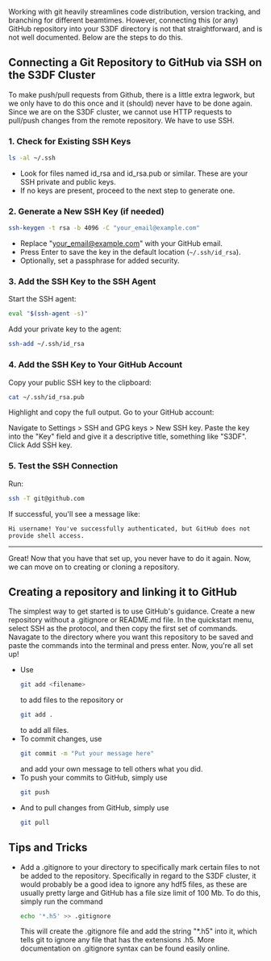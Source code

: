 Working with git heavily streamlines code distribution, version tracking, and branching for different beamtimes. However, connecting this (or any) GitHub repository into your S3DF directory is not that straightforward, and is not well documented. Below are the steps to do this.
## Connecting a Git Repository to GitHub via SSH on the S3DF Cluster
To make push/pull requests from Github, there is a little extra legwork, but we only have to do this once and it (should) never have to be done again. Since we are on the S3DF cluster, we cannot use HTTP requests to pull/push changes from the remote repository. We have to use SSH.
### 1. Check for Existing SSH Keys
```bash
ls -al ~/.ssh
```
- Look for files named id_rsa and id_rsa.pub or similar. These are your SSH private and public keys.
- If no keys are present, proceed to the next step to generate one.
### 2. Generate a New SSH Key (if needed)
```bash
ssh-keygen -t rsa -b 4096 -C "your_email@example.com"
```
- Replace "your_email@example.com" with your GitHub email.
- Press Enter to save the key in the default location (```~/.ssh/id_rsa```).
- Optionally, set a passphrase for added security.
### 3. Add the SSH Key to the SSH Agent
Start the SSH agent:
```bash
eval "$(ssh-agent -s)"
```
Add your private key to the agent:
```bash
ssh-add ~/.ssh/id_rsa
```
### 4. Add the SSH Key to Your GitHub Account
Copy your public SSH key to the clipboard:
```bash
cat ~/.ssh/id_rsa.pub
```
Highlight and copy the full output.
Go to your GitHub account:

Navigate to Settings > SSH and GPG keys > New SSH key.
Paste the key into the "Key" field and give it a descriptive title, something like "S3DF".
Click Add SSH key.
### 5. Test the SSH Connection
Run:
```bash
ssh -T git@github.com
```
If successful, you'll see a message like:
```vbnet
Hi username! You've successfully authenticated, but GitHub does not provide shell access.
```
---
Great! Now that you have that set up, you never have to do it again. Now, we can move on to creating or cloning a repository.
## Creating a repository and linking it to GitHub
The simplest way to get started is to use GitHub's guidance. Create a new repository without a .gitignore or README.md file. In the quickstart menu, select SSH as the protocol, and then copy the first set of commands. Navagate to the directory where you want this repository to be saved and paste the commands into the terminal and press enter. Now, you're all set up!
- Use
  ```bash
  git add <filename>
  ```
  to add files to the repository or
  ```bash
  git add .
  ```
  to add all files.
- To commit changes, use
  ```bash
  git commit -m "Put your message here"
  ```
  and add your own message to tell others what you did.
- To push your commits to GitHub, simply use
  ```bash
  git push
  ```
- And to pull changes from GitHub, simply use
  ```bash
  git pull
  ```
## Tips and Tricks
- Add a .gitignore to your directory to specifically mark certain files to not be added to the repository. Specifically in regard to the S3DF cluster, it would probably be a good idea to ignore any hdf5 files, as these are usually pretty large and GitHub has a file size limit of 100 Mb. To do this, simply run the command
  ```bash
  echo '*.h5' >> .gitignore
  ```
  This will create the .gitignore file and add the string "*.h5" into it, which tells git to ignore any file that has the extensions .h5. More documentation on .gitignore syntax can be found easily online.
  
